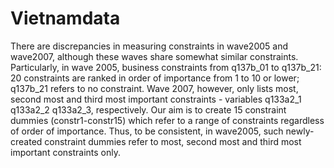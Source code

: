# Vietnamdata
There are discrepancies in measuring constraints in wave2005 and wave2007, although these waves share somewhat similar constraints. Particularly, in wave 2005, business constraints from q137b_01 to q137b_21: 20 constraints are ranked in order of importance from 1 to 10 or lower; q137b_21 refers to no constraint. Wave 2007, however, only lists most, second most and third most important constraints - variables q133a2_1 q133a2_2 q133a2_3, respectively. 
Our aim is to create 15 constraint dummies (constr1-constr15) which refer to a range of constraints regardless of order of importance. Thus, to be consistent, in wave2005, such newly-created constraint dummies refer to most, second most and third most important constraints only.   
